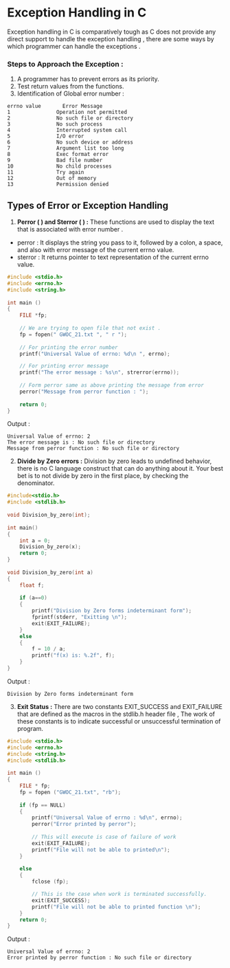 # Exception Handling in C
Exception handling in C is comparatively tough as C does not provide any direct support to handle the exception handling , there are some ways by which programmer can handle the exceptions .

### Steps to Approach the Exception :
1. A programmer has to prevent errors as its priority.
2. Test return values from the functions.
3. Identification of Global error number :
```
errno value       Error Message
1               Operation not permitted
2               No such file or directory
3               No such process 
4               Interrupted system call 
5               I/O error 
6               No such device or address
7               Argument list too long 
8               Exec format error 
9               Bad file number 
10              No child processes 
11              Try again 
12              Out of memory 
13              Permission denied 
```
## Types of Error or Exception Handling
1. **Perror ( ) and Sterror ( ) :** These functions are used to display the text that is associated with error number .
- perror : It displays the string you pass to it, followed by a colon, a space, and also with error message of the current errno value.
- sterror :  It returns pointer to text representation of the current errno value.
```c
#include <stdio.h>
#include <errno.h>
#include <string.h>
  
int main ()
{
    FILE *fp;
  
    // We are trying to open file that not exist .
    fp = fopen(" GWOC_21.txt ", " r ");
  
    // For printing the error number
    printf("Universal Value of errno: %d\n ", errno);

    // For printing error message
    printf("The error message : %s\n", strerror(errno));
    
    // Form perror same as above printing the message from error
    perror("Message from perror function : ");
  
    return 0;
}
```
Output :
```
Universal Value of errno: 2
The error message is : No such file or directory
Message from perror function : No such file or directory
```

2. **Divide by Zero errors :** Division by zero leads to undefined behavior, there is no C language construct that can do anything about it. Your best bet is to not divide by zero in the first place, by checking the denominator.
```c
#include<stdio.h>
#include <stdlib.h>
  
void Division_by_zero(int);
  
int main()
{
    int a = 0;
    Division_by_zero(x);
    return 0;
}
  
void Division_by_zero(int a)
{
    float f;
  
    if (a==0)
    {
        printf("Division by Zero forms indeterminant form");
        fprintf(stderr, "Exitting \n");
        exit(EXIT_FAILURE);
    }
    else
    {
        f = 10 / a;
        printf("f(x) is: %.2f", f);
    }
}
```
Output :
```
Division by Zero forms indeterminant form 
```
3. **Exit Status :** There are two constants EXIT_SUCCESS and EXIT_FAILURE that are defined as the macros in the stdlib.h header file , The work of these constants is to indicate successful or unsuccessful termination of program.
```c
#include <stdio.h>
#include <errno.h>
#include <string.h>
#include <stdlib.h>
  
int main ()
{
    FILE * fp;
    fp = fopen ("GWOC_21.txt", "rb");
  
    if (fp == NULL)
    {
        printf("Universal Value of errno : %d\n", errno);
        perror("Error printed by perror");
  
        // This will execute is case of failure of work
        exit(EXIT_FAILURE);
        printf("File will not be able to printed\n");
    }
  
    else
    {
        fclose (fp);

        // This is the case when work is terminated successfully.
        exit(EXIT_SUCCESS);
        printf("File will not be able to printed function \n");
    }
    return 0;
}
```
Output :
```
Universal Value of errno: 2
Error printed by perror function : No such file or directory
```
